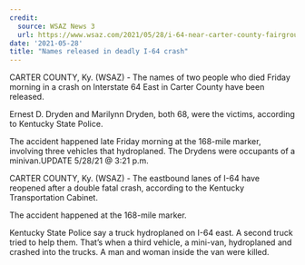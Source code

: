 ```yaml
---
credit:
  source: WSAZ News 3
  url: https://www.wsaz.com/2021/05/28/i-64-near-carter-county-fairgrounds-blocked-after-accident/
date: '2021-05-28'
title: "Names released in deadly I-64 crash"
---
```

CARTER COUNTY, Ky. (WSAZ) - The names of two people who died Friday morning in a crash on Interstate 64 East in Carter County have been released.

Ernest D. Dryden and Marilynn Dryden, both 68, were the victims, according to Kentucky State Police.

The accident happened late Friday morning at the 168-mile marker, involving three vehicles that hydroplaned. The Drydens were occupants of a minivan.UPDATE 5/28/21 @ 3:21 p.m.

CARTER COUNTY, Ky. (WSAZ) - The eastbound lanes of I-64 have reopened after a double fatal crash, according to the Kentucky Transportation Cabinet.

The accident happened at the 168-mile marker.

Kentucky State Police say a truck hydroplaned on I-64 east. A second truck tried to help them. That’s when a third vehicle, a mini-van, hydroplaned and crashed into the trucks. A man and woman inside the van were killed.
